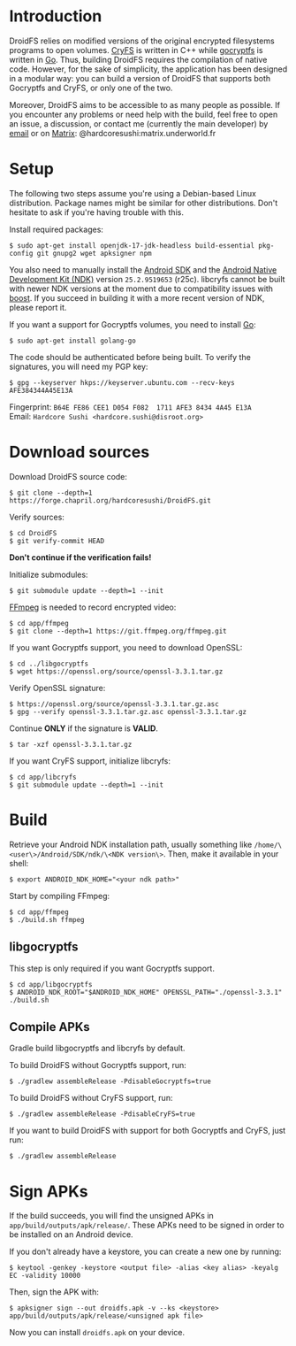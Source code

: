# Introduction
DroidFS relies on modified versions of the original encrypted filesystems programs to open volumes. [CryFS](https://github.com/cryfs/cryfs) is written in C++ while [gocryptfs](https://github.com/rfjakob/gocryptfs) is written in [Go](https://golang.org). Thus, building DroidFS requires the compilation of native code. However, for the sake of simplicity, the application has been designed in a modular way: you can build a version of DroidFS that supports both Gocryptfs and CryFS, or only one of the two.

Moreover, DroidFS aims to be accessible to as many people as possible. If you encounter any problems or need help with the build, feel free to open an issue, a discussion, or contact me (currently the main developer) by [email](mailto:gh@arkensys.dedyn.io) or on [Matrix](https://matrix.org): @hardcoresushi:matrix.underworld.fr

# Setup

The following two steps assume you're using a Debian-based Linux distribution. Package names might be similar for other distributions. Don't hesitate to ask if you're having trouble with this.

Install required packages:
```
$ sudo apt-get install openjdk-17-jdk-headless build-essential pkg-config git gnupg2 wget apksigner npm
```
You also need to manually install the [Android SDK](https://developer.android.com/studio/index.html#command-tools) and the [Android Native Development Kit (NDK)](https://github.com/android/ndk/wiki/Unsupported-Downloads#r25c) version `25.2.9519653` (r25c). libcryfs cannot be built with newer NDK versions at the moment due to compatibility issues with [boost](https://www.boost.org). If you succeed in building it with a more recent version of NDK, please report it.

If you want a support for Gocryptfs volumes, you need to install [Go](https://golang.org/doc/install):
```
$ sudo apt-get install golang-go
```
The code should be authenticated before being built. To verify the signatures, you will need my PGP key:
```
$ gpg --keyserver hkps://keyserver.ubuntu.com --recv-keys AFE384344A45E13A
```
Fingerprint: `B64E FE86 CEE1 D054 F082  1711 AFE3 8434 4A45 E13A` \
Email: `Hardcore Sushi <hardcore.sushi@disroot.org>`

# Download sources
Download DroidFS source code:
```
$ git clone --depth=1 https://forge.chapril.org/hardcoresushi/DroidFS.git
```
Verify sources:
```
$ cd DroidFS
$ git verify-commit HEAD
```
__Don't continue if the verification fails!__

Initialize submodules:
```
$ git submodule update --depth=1 --init
```
[FFmpeg](https://ffmpeg.org) is needed to record encrypted video:
```
$ cd app/ffmpeg
$ git clone --depth=1 https://git.ffmpeg.org/ffmpeg.git
```
If you want Gocryptfs support, you need to download OpenSSL:
```
$ cd ../libgocryptfs
$ wget https://openssl.org/source/openssl-3.3.1.tar.gz
```
Verify OpenSSL signature:
```
$ https://openssl.org/source/openssl-3.3.1.tar.gz.asc
$ gpg --verify openssl-3.3.1.tar.gz.asc openssl-3.3.1.tar.gz
```
Continue **ONLY** if the signature is **VALID**.
```
$ tar -xzf openssl-3.3.1.tar.gz
```
If you want CryFS support, initialize libcryfs:
```
$ cd app/libcryfs
$ git submodule update --depth=1 --init
```

# Build
Retrieve your Android NDK installation path, usually something like `/home/\<user\>/Android/SDK/ndk/\<NDK version\>`. Then, make it available in your shell:
```
$ export ANDROID_NDK_HOME="<your ndk path>"
```
Start by compiling FFmpeg:
```
$ cd app/ffmpeg
$ ./build.sh ffmpeg
```
## libgocryptfs
This step is only required if you want Gocryptfs support.
```
$ cd app/libgocryptfs
$ ANDROID_NDK_ROOT="$ANDROID_NDK_HOME" OPENSSL_PATH="./openssl-3.3.1" ./build.sh
```
## Compile APKs
Gradle build libgocryptfs and libcryfs by default.

To build DroidFS without Gocryptfs support, run:
```
$ ./gradlew assembleRelease -PdisableGocryptfs=true
```
To build DroidFS without CryFS support, run:
```
$ ./gradlew assembleRelease -PdisableCryFS=true
```
If you want to build DroidFS with support for both Gocryptfs and CryFS, just run:
```
$ ./gradlew assembleRelease
```

# Sign APKs
If the build succeeds, you will find the unsigned APKs in `app/build/outputs/apk/release/`. These APKs need to be signed in order to be installed on an Android device.

If you don't already have a keystore, you can create a new one by running:
```
$ keytool -genkey -keystore <output file> -alias <key alias> -keyalg EC -validity 10000
```
Then, sign the APK with:
```
$ apksigner sign --out droidfs.apk -v --ks <keystore> app/build/outputs/apk/release/<unsigned apk file>
```
Now you can install `droidfs.apk` on your device.
